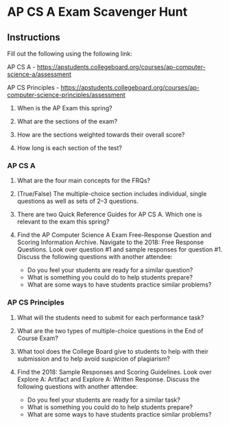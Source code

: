 # AP CS A Exam Scavenger Hunt

## Instructions

Fill out the following using the following link:

AP CS A - https://apstudents.collegeboard.org/courses/ap-computer-science-a/assessment

AP CS Principles - https://apstudents.collegeboard.org/courses/ap-computer-science-principles/assessment

1. When is the AP Exam this spring?

2. What are the sections of the exam?

3. How are the sections weighted towards their overall score?

4. How long is each section of the test?

### AP CS A

1. What are the four main concepts for the FRQs?

2. (True/False) The multiple-choice section includes individual, single questions as well as sets of 2–3 questions.

3. There are two Quick Reference Guides for AP CS A. Which one is relevant to the exam this spring?

4. Find the AP Computer Science A Exam Free-Response Question and Scoring Information Archive. Navigate to the 2018: Free Response Questions. Look over question #1 and sample responses for question #1. Discuss the following questions with another attendee:

    * Do you feel your students are ready for a similar question?
    * What is something you could do to help students prepare?
    * What are some ways to have students practice similar problems?

### AP CS Principles

1. What will the students need to submit for each performance task?

2. What are the two types of multiple-choice questions in the End of Course Exam?

3. What tool does the College Board give to students to help with their submission and to help avoid suspicion of plagiarism?

4. Find the 2018: Sample Responses and Scoring Guidelines. Look over Explore A: Artifact and Explore A: Written Response. Discuss the following questions with another attendee:

    * Do you feel your students are ready for a similar task?
    * What is something you could do to help students prepare?
    * What are some ways to have students practice similar problems?
